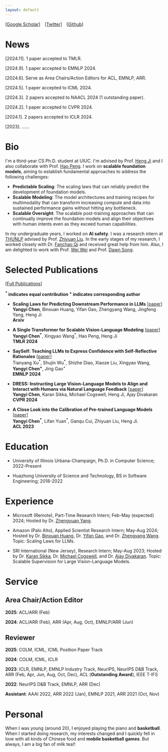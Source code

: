 ```yaml
---
layout: default
---
```


[[Google Scholar](https://scholar.google.com/citations?hl=en&user=5e9tBtQAAAAJ&view_op=list_works&gmla=AJsN-F6ieV5-6P_WzCdbvRYvxWSI33-VELtb0CU6B5dRbXHRE5PhOLn2bmG_5XkhAUdOEgKxiZd864yv2IVcuooJbWq6x7N7lL1nm_vxeK_QPHLncFhdjSA)]&emsp;[[Twitter](https://twitter.com/YangyiChen6666)]&emsp;[[Github](https://github.com/Yangyi-Chen)]



<!-- google-site-verification: google839c7dfb26c92343.html [2023.8]. 1 paper accepted to TACL.

[2023.7]. Receive the outstanding reviewer award for ACL 2023.

[2023.5]. Start my summer internship at SRI International (NJ). [2023.5]. 4 papers accepted to ACL 2023 (3 findings).-->
# News
[2024.11]. 1 paper accepted to TMLR.

[2024.9]. 1 paper accepted to EMNLP 2024.

[2024.6]. Serve as Area Chairs/Action Editors for ACL, EMNLP, ARR.

[2024.5]. 1 paper accepted to ICML 2024.

[2024.3]. 2 papers accepted to NAACL 2024 (1 outstanding paper).

[2024.2]. 1 paper accepted to CVPR 2024.

[2024.1]. 2 papers accepted to ICLR 2024.

[2023]. ......



# Bio
I'm a third-year CS Ph.D. student at UIUC. I'm advised by Prof. [Heng Ji](http://blender.cs.illinois.edu/hengji.html) and I also collaborate with Prof. [Hao Peng](https://haopeng-nlp.github.io/).
I work on **scalable foundation models**, aiming to establish fundamental approaches to address the following challenges:
- **Predictable Scaling**: The scaling laws that can reliably predict the development of foundation models.
- **Scalable Modeling**: The model architectures and training recipes for multimodality that can transform increasing compute and data into sustained performance gains without hitting any bottleneck.
- **Scalable Oversight**: The scalable post-training approaches that can continually improve the foundation models and align their objectives with human intents even as they exceed human capabilities.

  






<!--The long-term goal of my research is to build aligned and interactive AI systems to address challenges that remain unresolved even for human capabilities. To achieve this goal, my current research primarily concentrates on multimodal and large language models, aiming to establish fundamental approaches to address the following challenges:
- **Alignment**: How to train AI systems to follow human intents and values?
- **Interaction**: How to train AI systems to effectively interact with external entities (e.g., tools, humans) in the environment to facilitate the acquisition of information and language feedback?
- **Supervision**: How to train and evaluate AI systems that surpass the capabilities of human counterparts?-->





In my undergraduate years, I worked on **AI safety**. I was a research intern at [THUNLP](https://nlp.csai.tsinghua.edu.cn) advised by Prof. [Zhiyuan Liu](http://nlp.csai.tsinghua.edu.cn/~lzy/). In the early stages of my research, I worked closely with Dr. [Fanchao Qi](https://fanchao-qi.github.io/) and received great help from him. Also, I am delighted to work with Prof. [Wei Wei](https://www.eric-weiwei.com) and Prof. [Dawn Song](https://people.eecs.berkeley.edu/~dawnsong/). 





# Selected Publications 
[[Full Publications](./publications.html)] 

**<sup>\*</sup>  indicates equal contribution <sup>\+</sup>  indicates corresponding author**
- **Scaling Laws for Predicting Downstream Performance in LLMs** [[paper](https://arxiv.org/abs/2410.08527)] <br/> **Yangyi Chen**, Binxuan Huang, Yifan Gao, Zhengyang Wang, Jingfeng Yang, Heng Ji <br/> **Arxiv**

- **A Single Transformer for Scalable Vision-Language Modeling** [[paper](https://arxiv.org/abs/2407.06438)] <br/> **Yangyi Chen<sup>\*</sup>**, Xingyao Wang<sup>\*</sup>, Hao Peng, Heng Ji <br/> **TMLR 2024**

- **SaySelf: Teaching LLMs to Express Confidence with Self-Reflective Rationales** [[paper](https://arxiv.org/abs/2405.20974)] <br/> Tianyang Xu<sup>\*</sup>, Shujin Wu<sup>\*</sup>, Shizhe Diao, Xiaoze Liu, Xingyao Wang, **Yangyi Chen<sup>\+</sup>**, Jing Gao<sup>\+</sup> <br/> **EMNLP 2024**

- **DRESS: Instructing Large Vision-Language Models to Align and Interact with Humans via Natural Language Feedback** [[paper](http://arxiv.org/abs/2311.10081)] <br/> **Yangyi Chen**, Karan Sikka, Michael Cogswell, Heng Ji, Ajay Divakaran <br/> **CVPR 2024**

- **A Close Look into the Calibration of Pre-trained Language Models** [[paper](https://arxiv.org/abs/2211.00151)] <br/> **Yangyi Chen<sup>\*</sup>**, Lifan Yuan<sup>\*</sup>, Ganqu Cui, Zhiyuan Liu, Heng Ji. <br/> **ACL 2023** 

<!--- **Measuring and Improving Chain-of-Thought Reasoning in Vision-Language Models** [[paper](https://arxiv.org/abs/2309.04461)] <br/> **Yangyi Chen**, Karan Sikka, Michael Cogswell, Heng Ji, Ajay Divakaran. <br/> **NAACL 2024** 
- **Executable Code Actions Elicit Better LLM Agents** [[paper](https://arxiv.org/abs/2402.01030)] <br/> Xingyao Wang, **Yangyi Chen**, Lifan Yuan, Yizhe Zhang, Yunzhu Li, Hao Peng, Heng Ji <br/> **ICML 2024**
- **A Close Look into the Calibration of Pre-trained Language Models** [[paper](https://arxiv.org/abs/2211.00151)] <br/> **Yangyi Chen<sup>\*</sup>**, Lifan Yuan<sup>\*</sup>, Ganqu Cui, Zhiyuan Liu, Heng Ji. <br/> **ACL 2023** 
- **CRAFT: Customizing LLMs by Creating and Retrieving from Specialized Toolsets** [[paper](https://arxiv.org/abs/2309.17428)] <br/> Lifan Yuan<sup>\*</sup>, **Yangyi Chen**<sup>\*</sup>, Xingyao Wang, Yi R. Fung, Hao Peng, Heng Ji. <br/> **ICLR 2024**
-->



<!-- - **Why Should Adversarial Perturbations be Imperceptible? Rethink the Research Paradigm in Adversarial NLP** [[paper](https://arxiv.org/abs/2210.10683)] <br/> **Yangyi Chen<sup>\*</sup>**, Hongcheng Gao<sup>\*</sup>, Ganqu Cui, Fanchao Qi, Longtao Huang, Zhiyuan Liu, Maosong Sun.  <br/> **EMNLP 2022** -->





# Education
- University of Illinois Urbana-Champaign, Ph.D. in Computer Science; 2022-Present

- Huazhong University of Science and Technology, BS in Software Engineering;    2018-2022

# Experience
- Microsoft (Remote), Part-Time Research Intern; Feb-May (expected) 2024; Hosted by Dr. [Zhengyuan Yang](https://zyang-ur.github.io/). 

- Amazon (Palo Alto), Applied Scientist Research Intern; May-Aug 2024; Hosted by Dr. [Binxuan Huang](https://binxuan.github.io/), Dr. [Yifan Gao](https://yifan-gao.github.io/), and Dr. [Zhengyang Wang](https://zhengyang-wang.github.io/). Topic: Scaling Laws for LLMs.

- SRI International (New Jersey), Research Intern; May-Aug 2023; Hosted by Dr. [Karan Sikka](https://www.ksikka.com/), Dr. [Michael Cogswell](http://mcogswell.io/), and Dr. [Ajay Divakaran](https://www.sri.com/bios/ajay-divakaran/). Topic: Scalable Supervision for Large Vision-Language Models. 

# Service
## Area Chair/Action Editor
**2025**: ACL/ARR (Feb)

**2024**: ACL/ARR (Feb), ARR (Apr, Aug, Oct), EMNLP/ARR (Jun)

## Reviewer
**2025**: COLM, ICML, ICML Position Paper Track

**2024**: COLM, ICML, ICLR

**2023**: ICLR, EMNLP, EMNLP Industry Track, NeurIPS, NeurIPS D&B Track, ARR (Feb, Apr, Jun, Aug, Oct, Dec), ACL (**Outstanding Award**), IEEE T-IFS 

**2022**: NeurIPS D&B Track, EMNLP, ARR (Dec)

**Assistant**: AAAI 2022, ARR 2022 (Jan), EMNLP 2021, ARR 2021 (Oct, Nov) 
<!-- **Reviewer**: NeurIPS 2023, ARR 2023 (Feb, Apr), ACL 2023, IEEE T-IFS, NeurIPS 2022, EMNLP 2022, ARR 2022 (Dec) My research goal is to develop general-purpose models that can follow human instructions to solve tasks in a zero- or few-shot manner. I identify two important directions towards this goal and focus my research on (1) How to effectively acquire knowledge from web-scale data? (2) How to elicit the knowledge stored in pre-trained models to perform downstream tasks? 2 papers accepted to EMNLP 2022.[2022.9]. 2 papers accepted to NeurIPS 2022 (1 Spotlight).[2022.8]. Start my PhD journey at UIUC!![2022.4]. 1 paper accepted to NAACL 2022 (findings).[2021.8]. 3 papers accepted to EMNLP 2021. [2021.5]. 2 papers accepted to ACL 2021 (1 findings).I work on multimodal and large language models, basically focusing on three high-level topics: - **Fundamental development**: How to effectively develop general-purpose pre-trained models that possess strong fundamental capabilities (e.g., reasoning)?- **Exploring and exploiting their extensive potential**: How to fully leverage the capabilities of models to address real-world challenges?- **In-depth analysis**: How to systematically evaluate and interpret the behaviors of models? -->



# Personal
When I was young (around 20), I enjoyed playing the piano and **basketball**. When I started doing research, my interests changed and I quickly fell in love with all kinds of Chinese food and **mobile basketball games**. But always, I am a big fan of milk tea!! 


<!-- I enjoy playing the piano and basketball in my free time. Recently, I've been enjoying suspense/thriller movies. Finally, I've always been a big fan of milk tea!!! -->


 
